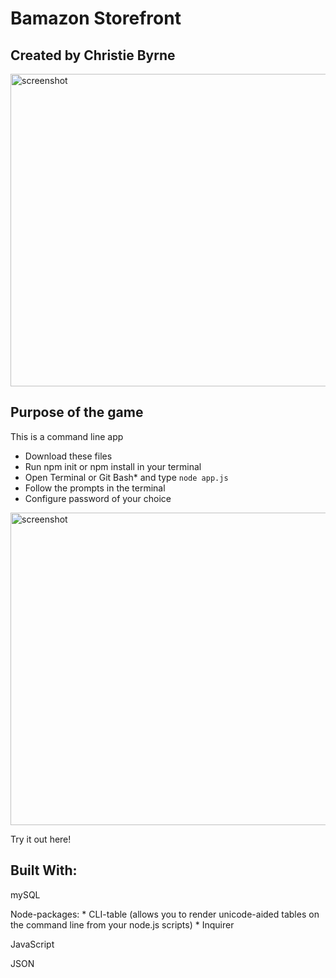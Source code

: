 # Bamazon Storefront

## Created by Christie Byrne

<img src="assets/images/readmephoto.png" width="680px" height= "500px" title="screenshot">

## Purpose of the game

This is a command line app
* Download these files
* Run npm init or npm install in your terminal
* Open Terminal or Git Bash* and type `node app.js`
* Follow the prompts in the terminal
* Configure password of your choice

<!-- Include screenshots (or a video) of typical user flows through your application (for the customer and if relevant the manager/supervisor). This includes views of the prompts and the responses after their selection (for the different selection options).
Include any other screenshots you deem necessary to help someone who has never been introduced to your application understand the purpose and function of it. This is how you will communicate to potential employers/other developers in the future what you built and why, and to show how it works. 
Because screenshots (and well-written READMEs) are extremely important in the context of GitHub, this will be part of the grading. -->




<img src="assets/images/code.png" width="680px" height= "500px" title="screenshot">

<a src= "https://byrnec.github.io/Bamazon/" target = " "> Try it out here!</a>

## Built With:

mySQL

Node-packages: 
    * CLI-table (allows you to render unicode-aided tables on the command line from your node.js scripts)
    * Inquirer

JavaScript

JSON

